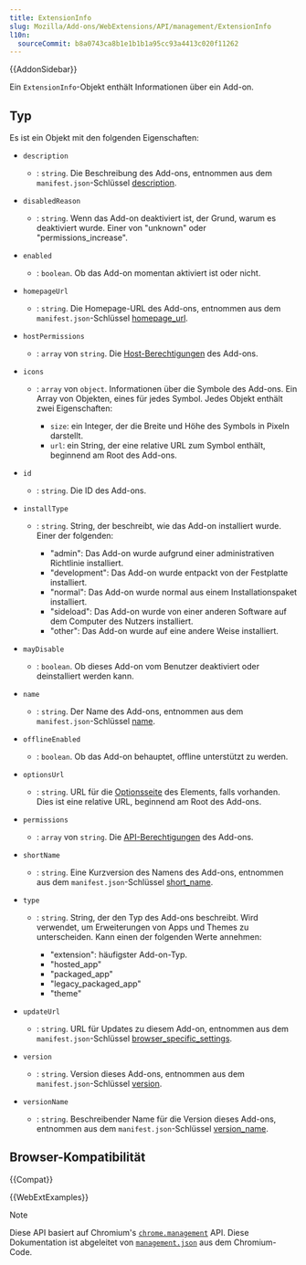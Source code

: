 ```yaml
---
title: ExtensionInfo
slug: Mozilla/Add-ons/WebExtensions/API/management/ExtensionInfo
l10n:
  sourceCommit: b8a0743ca8b1e1b1b1a95cc93a4413c020f11262
---
```


{{AddonSidebar}}

Ein `ExtensionInfo`-Objekt enthält Informationen über ein Add-on.

## Typ

Es ist ein Objekt mit den folgenden Eigenschaften:

- `description`
  - : `string`. Die Beschreibung des Add-ons, entnommen aus dem `manifest.json`-Schlüssel [description](/de/docs/Mozilla/Add-ons/WebExtensions/manifest.json/description).
- `disabledReason`
  - : `string`. Wenn das Add-on deaktiviert ist, der Grund, warum es deaktiviert wurde. Einer von "unknown" oder "permissions_increase".
- `enabled`
  - : `boolean`. Ob das Add-on momentan aktiviert ist oder nicht.
- `homepageUrl`
  - : `string`. Die Homepage-URL des Add-ons, entnommen aus dem `manifest.json`-Schlüssel [homepage_url](/de/docs/Mozilla/Add-ons/WebExtensions/manifest.json/homepage_url).
- `hostPermissions`
  - : `array` von `string`. Die [Host-Berechtigungen](/de/docs/Mozilla/Add-ons/WebExtensions/manifest.json/permissions#host_permissions) des Add-ons.
- `icons`

  - : `array` von `object`. Informationen über die Symbole des Add-ons. Ein Array von Objekten, eines für jedes Symbol. Jedes Objekt enthält zwei Eigenschaften:

    - `size`: ein Integer, der die Breite und Höhe des Symbols in Pixeln darstellt.
    - `url`: ein String, der eine relative URL zum Symbol enthält, beginnend am Root des Add-ons.

- `id`
  - : `string`. Die ID des Add-ons.
- `installType`

  - : `string`. String, der beschreibt, wie das Add-on installiert wurde. Einer der folgenden:

    - "admin": Das Add-on wurde aufgrund einer administrativen Richtlinie installiert.
    - "development": Das Add-on wurde entpackt von der Festplatte installiert.
    - "normal": Das Add-on wurde normal aus einem Installationspaket installiert.
    - "sideload": Das Add-on wurde von einer anderen Software auf dem Computer des Nutzers installiert.
    - "other": Das Add-on wurde auf eine andere Weise installiert.

- `mayDisable`
  - : `boolean`. Ob dieses Add-on vom Benutzer deaktiviert oder deinstalliert werden kann.
- `name`
  - : `string`. Der Name des Add-ons, entnommen aus dem `manifest.json`-Schlüssel [name](/de/docs/Mozilla/Add-ons/WebExtensions/manifest.json/name).
- `offlineEnabled`
  - : `boolean`. Ob das Add-on behauptet, offline unterstützt zu werden.
- `optionsUrl`
  - : `string`. URL für die [Optionsseite](/de/docs/Mozilla/Add-ons/WebExtensions/user_interface/Options_pages) des Elements, falls vorhanden. Dies ist eine relative URL, beginnend am Root des Add-ons.
- `permissions`
  - : `array` von `string`. Die [API-Berechtigungen](/de/docs/Mozilla/Add-ons/WebExtensions/manifest.json/permissions#api_permissions) des Add-ons.
- `shortName`
  - : `string`. Eine Kurzversion des Namens des Add-ons, entnommen aus dem `manifest.json`-Schlüssel [short_name](/de/docs/Mozilla/Add-ons/WebExtensions/manifest.json/short_name).
- `type`

  - : `string`. String, der den Typ des Add-ons beschreibt. Wird verwendet, um Erweiterungen von Apps und Themes zu unterscheiden. Kann einen der folgenden Werte annehmen:

    - "extension": häufigster Add-on-Typ.
    - "hosted_app"
    - "packaged_app"
    - "legacy_packaged_app"
    - "theme"

- `updateUrl`
  - : `string`. URL für Updates zu diesem Add-on, entnommen aus dem `manifest.json`-Schlüssel [browser_specific_settings](/de/docs/Mozilla/Add-ons/WebExtensions/manifest.json/browser_specific_settings).
- `version`
  - : `string`. Version dieses Add-ons, entnommen aus dem `manifest.json`-Schlüssel [version](/de/docs/Mozilla/Add-ons/WebExtensions/manifest.json/version).
- `versionName`
  - : `string`. Beschreibender Name für die Version dieses Add-ons, entnommen aus dem `manifest.json`-Schlüssel [version_name](/de/docs/Mozilla/Add-ons/WebExtensions/manifest.json/version_name).

## Browser-Kompatibilität

{{Compat}}

{{WebExtExamples}}

> [!NOTE]
> Diese API basiert auf Chromium's [`chrome.management`](https://developer.chrome.com/docs/extensions/reference/api/management#type-ExtensionInfo) API. Diese Dokumentation ist abgeleitet von [`management.json`](https://chromium.googlesource.com/chromium/src/+/master/extensions/common/api/management.json) aus dem Chromium-Code.
